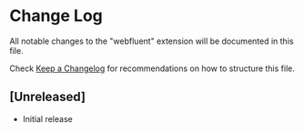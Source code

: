 # Change Log

All notable changes to the "webfluent" extension will be documented in this file.

Check [Keep a Changelog](http://keepachangelog.com/) for recommendations on how to structure this file.

## [Unreleased]

- Initial release
